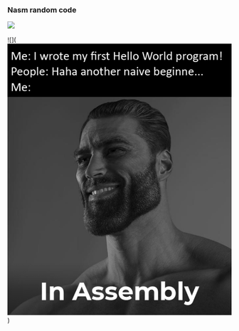### Nasm random code

![](https://encrypted-tbn0.gstatic.com/images?q=tbn:ANd9GcSRtciT4XoKP5D1IOIuhKkVkDpZ0YRO2j_y5w&s)

![](![alt text](image.png))